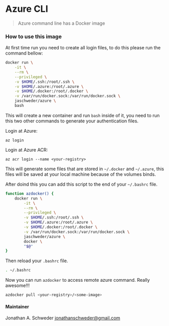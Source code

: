 # Azure CLI

> Azure command line has a Docker image

### How to use this image

At first time run you need to create all login files, to do this please run the command bellow:

```sh
docker run \
    -it \
    --rm \
    --privileged \
    -v $HOME/.ssh:/root/.ssh \
    -v $HOME/.azure:/root/.azure \
    -v $HOME/.docker:/root/.docker \
    -v /var/run/docker.sock:/var/run/docker.sock \
    jaschweder/azure \
    bash
```

This will create a new container and run `bash` inside of it, you need to run this two other commands to generate your authentication files.

Login at Azure:

```
az login
```

Login at Azure ACR:

```
az acr login --name <your-registry>
```

This will generate some files that are stored in `~/.docker` and `~/.azure`, this files will be saved at your local machine because of the volumes binds.

After doind this you can add this script to the end of your `~/.bashrc` file.

```sh
function azdocker() {
    docker run \
        -it \
        --rm \
        --privileged \
        -v $HOME/.ssh:/root/.ssh \
        -v $HOME/.azure:/root/.azure \
        -v $HOME/.docker:/root/.docker \
        -v /var/run/docker.sock:/var/run/docker.sock \
        jaschweder/azure \
        docker \
        "$@"
}
```

Then reload your `.bashrc` file.

```sh
. ~/.bashrc
```

Now you can run `azdocker` to access remote azure command. Really awesome!!!

```sh
azdocker pull <your-registry>/<some-image>
```

#### Maintainer

Jonathan A. Schweder <jonathanschweder@gmail.com>
